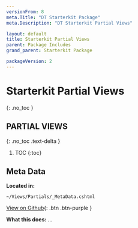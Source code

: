 ```yaml
---
versionFrom: 8
meta.Title: "DT Starterkit Package"
meta.Description: "DT Starterkit Partial Views"

layout: default
title: Starterkit Partial Views
parent: Package Includes
grand_parent: Starterkit Package

packageVersion: 2
---
```


# Starterkit Partial Views
{: .no_toc }

## PARTIAL VIEWS
{: .no_toc .text-delta }

1. TOC
{:toc}

## Meta Data

**Located in:** 

`~/Views/Partials/_MetaData.cshtml`

[View on Github](https://github.com/bkclerke/MyUmbDocs/blob/master/Starterkit-Package/v8/files/Views/Partials/_MetaData.cshtml){: .btn .btn-purple }

**What this does:**
...
